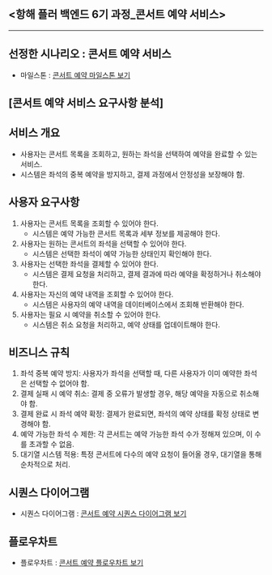 ## <항해 플러 백엔드 6기 과정_콘서트 예약 서비스>
-------------------------------------------------
## 선정한 시나리오 : 콘서트 예약 서비스
- 마일스톤 : [콘서트 예약 마일스톤 보기](https://github.com/users/JewonShin00/projects/2)

## [콘서트 예약 서비스 요구사항 분석]
## 서비스 개요
- 사용자는 콘서트 목록을 조회하고, 원하는 좌석을 선택하여 예약을 완료할 수 있는 서비스.
- 시스템은 좌석의 중복 예약을 방지하고, 결제 과정에서 안정성을 보장해야 함.

## 사용자 요구사항
1. 사용자는 콘서트 목록을 조회할 수 있어야 한다.
   - 시스템은 예약 가능한 콘서트 목록과 세부 정보를 제공해야 한다.
2. 사용자는 원하는 콘서트의 좌석을 선택할 수 있어야 한다.
   - 시스템은 선택한 좌석이 예약 가능한 상태인지 확인해야 한다.
3. 사용자는 선택한 좌석을 결제할 수 있어야 한다.
   - 시스템은 결제 요청을 처리하고, 결제 결과에 따라 예약을 확정하거나 취소해야 한다.
4. 사용자는 자신의 예약 내역을 조회할 수 있어야 한다.
   - 시스템은 사용자의 예약 내역을 데이터베이스에서 조회해 반환해야 한다.
5. 사용자는 필요 시 예약을 취소할 수 있어야 한다.
   - 시스템은 취소 요청을 처리하고, 예약 상태를 업데이트해야 한다.

## 비즈니스 규칙
1. 좌석 중복 예약 방지: 사용자가 좌석을 선택할 때, 다른 사용자가 이미 예약한 좌석은 선택할 수 없어야 함.
2. 결제 실패 시 예약 취소: 결제 중 오류가 발생할 경우, 해당 예약을 자동으로 취소해야 함.
3. 결제 완료 시 좌석 예약 확정: 결제가 완료되면, 좌석의 예약 상태를 확정 상태로 변경해야 함.
4. 예약 가능한 좌석 수 제한: 각 콘서트는 예약 가능한 좌석 수가 정해져 있으며, 이 수를 초과할 수 없음.
5. 대기열 시스템 적용: 특정 콘서트에 다수의 예약 요청이 들어올 경우, 대기열을 통해 순차적으로 처리.

## 시퀀스 다이어그램
- 시퀀스 다이어그램 : [콘서트 예약 시퀀스 다이어그램 보기](https://www.mermaidchart.com/raw/060b5af4-3762-427d-9113-69b91df6a996?theme=light&version=v0.1&format=svg)

## 플로우차트
- 플로우차트 : [콘서트 예약 플로우차트 보기](https://www.mermaidchart.com/raw/9baf529a-5848-4efe-97f5-6dfb5c29c068?theme=light&version=v0.1&format=svg)
